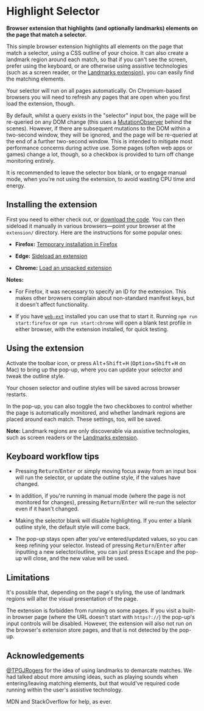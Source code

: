 Highlight Selector
==================

**Browser extension that highlights (and optionally landmarks) elements on the page that match a selector.**

This simple browser extension highlights all elements on the page that match a selector, using a CSS outline of your choice. It can also create a landmark region around each match, so that if you can't see the screen, prefer using the keyboard, or are otherwise using assistive technologies (such as a screen reader, or the [Landmarks extension](https://matatk.agrip.org.uk/landmarks/)), you can easily find the matching elements.

Your selector will run on all pages automatically. On Chromium-based browsers you will need to refresh any pages that are open when you first load the extension, though.

By default, whilst a query exists in the "selector" input box, the page will be re-queried on any DOM change (this uses a [MutationObserver](https://developer.mozilla.org/en-US/docs/Web/API/MutationObserver) behind the scenes). However, if there are subsequent mutations to the DOM within a two-second window, they will be ignored, and the page will be re-queried at the end of a further two-second window. This is intended to mitigate most performance concerns during active use. Some pages (often web apps or games) change a lot, though, so a checkbox is provided to turn off change monitoring entirely.

It is recommended to leave the selector box blank, or to engage manual mode, when you're not using the extension, to avoid wasting CPU time and energy.

Installing the extension
------------------------

First you need to either check out, or [download the code](https://github.com/matatk/highlight-selector/archive/refs/heads/main.zip). You can then sideload it manually in various browsers—point your browser at the `extension/` directory. Here are the instructions for some popular ones:

* **Firefox:** [Temporary installation in Firefox](https://extensionworkshop.com/documentation/develop/temporary-installation-in-firefox/)

* **Edge:** [Sideload an extension](https://docs.microsoft.com/en-us/microsoft-edge/extensions-chromium/getting-started/extension-sideloading)

* **Chrome:** [Load an unpacked extension](https://developer.chrome.com/docs/extensions/mv3/getstarted/#unpacked)

**Notes:**

* For Firefox, it was necessary to specify an ID for the extension. This makes other browsers complain about non-standard manifest keys, but it doesn't affect functionality.

* If you have [`web-ext`](https://extensionworkshop.com/documentation/develop/getting-started-with-web-ext/) installed you can use that to start it. Running `npm run start:firefox` or `npm run start:chrome` will open a blank test profile in either browser, with the extension installed, for quick testing.

Using the extension
-------------------

Activate the toolbar icon, or press <kbd>Alt</kbd>+<kbd>Shift</kbd>+<kbd>H</kbd> (<kbd>Option</kbd>+<kbd>Shift</kbd>+<kbd>H</kbd> on Mac) to bring up the pop-up, where you can update your selector and tweak the outline style.

Your chosen selector and outline styles will be saved across browser restarts.

In the pop-up, you can also toggle the two checkboxes to control whether the page is automatically monitored, and whether landmark regions are placed around each match. These settings, too, will be saved.

**Note:** Landmark regions are only discoverable via assistive technologies, such as screen readers or the [Landmarks extension](https://matatk.agrip.org.uk/landmarks/).

Keyboard workflow tips
----------------------

* Pressing <kbd>Return</kbd>/<kbd>Enter</kbd> or simply moving focus away from an input box will run the selector, or update the outline style, if the values have changed.

* In addition, if you're running in manual mode (where the page is not monitored for changes), pressing <kbd>Return</kbd>/<kbd>Enter</kbd> will re-run the selector even if it hasn't changed.

* Making the selector blank will disable highlighting. If you enter a blank outline style, the default style will come back.

* The pop-up stays open after you've entered/updated values, so you can keep refining your selector. Instead of pressing <kbd>Return</kbd>/<kbd>Enter</kbd> after inputting a new selector/outline, you can just press <kbd>Escape</kbd> and the pop-up will close, and the new value will be used.

Limitations
-----------

It's possible that, depending on the page's styling, the use of landmark regions will alter the visual presentation of the page.

The extension is forbidden from running on some pages. If you visit a built-in browser page (where the URL doesn't start with `https?://`) the pop-up's input controls will be disabled. However, the extension will also not run on the browser's extension store pages, and that is not detected by the pop-up.

Acknowledgements
----------------

[@TPGJRogers](https://github.com/TPGJRogers) for the idea of using landmarks to demarcate matches. We had talked about more amusing ideas, such as playing sounds when entering/leaving matching elements, but that would've required code running within the user's assistive technology.

MDN and StackOverflow for help, as ever.
